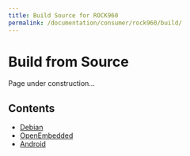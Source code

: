 ```yaml
---
title: Build Source for ROCK960
permalink: /documentation/consumer/rock960/build/
---
```


# Build from Source

Page under construction...

## Contents

- [Debian]()
- [OpenEmbedded]()
- [Android]()


